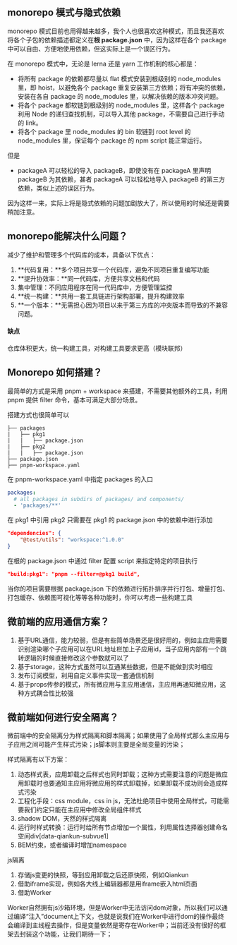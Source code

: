 ## monorepo 模式与隐式依赖

monorepo 模式目前也用得越来越多，我个人也很喜欢这种模式，而且我还喜欢将各个子包的依赖描述都定义在**根 package.json** 中，因为这样在各个 package 中可以自由、方便地使用依赖，但这实际上是一个误区行为。

在 monorepo 模式中，无论是 lerna 还是 yarn 工作机制的核心都是：

- 将所有 package 的依赖都尽量以 flat 模式安装到根级别的 node_modules 里，即 hoist，以避免各个 package 重复安装第三方依赖；将有冲突的依赖，安装在各自 package 的 node_modules 里，以解决依赖的版本冲突问题。
- 将各个 package 都软链到根级别的 node_modules 里，这样各个 package 利用 Node 的递归查找机制，可以导入其他 package，不需要自己进行手动的 link。
- 将各个 package 里 node_modules 的 bin 软链到 root level 的 node_modules 里，保证每个 package 的 npm script 能正常运行。

但是

- packageA 可以轻松的导入 packageB，即使没有在 packageA 里声明 packageB 为其依赖，甚者 packageA 可以轻松地导入 packageB 的第三方依赖，类似上述的误区行为。

因为这样一来，实际上将是隐式依赖的问题加剧放大了，所以使用的时候还是需要稍加注意。



## monorepo能解决什么问题？

 减少了维护和管理多个代码库的成本，具备以下优点：

1. **代码复用：**多个项目共享一个代码库，避免不同项目重复编写功能
2. **提升协效率：**同一代码库，方便共享文档和代码
3. 集中管理：不同应用程序在同一代码库中，方便管理监控
4. **统一构建：**共用一套工具链进行架构部署，提升构建效率
5. **一个版本：**无需担心因为项目以来于第三方库的冲突版本而导致的不兼容问题。



#### 缺点

仓库体积更大，统一构建工具，对构建工具要求更高（模块联邦）



## Monorepo 如何搭建？

最简单的方式是采用 pnpm + workspace 来搭建，不需要其他额外的工具，利用 pnpm 提供 filter 命令，基本可满足大部分场景。

搭建方式也很简单可以

```
├── packages
|   ├── pkg1
|   |   ├── package.json
|   ├── pkg2
|   |   ├── package.json
├── package.json
├── pnpm-workspace.yaml
```

在 pnpm-workspace.yaml 中指定 packages 的入口

```yaml
packages:
  # all packages in subdirs of packages/ and components/
  - 'packages/**'
```

在 pkg1 中引用 pkg2 只需要在 pkg1 的 package.json 中的依赖中进行添加

```json
"dependencies": { 
    "@test/utils": "workspace:^1.0.0"
}
```

在根的 package.json 中通过 filter 配置 script 来指定特定的项目执行

```json
"build:pkg1": "pnpm --filter=@pkg1 build",
```

当你的项目需要根据 package.json 下的依赖进行拓扑排序并行打包、增量打包、打包缓存、依赖图可视化等等各种功能时，你可以考虑一些构建工具



## 微前端的应用通信方案？

1. 基于URL通信，能力较弱，但是有些简单场景还是很好用的，例如主应用需要识别渲染哪个子应用可以在URL地址栏加上子应用id，当子应用内部有一个跳转逻辑的时候直接修改这个参数就可以了
2. 基于storage，这种方式虽然可以互通某些数据，但是不能做到实时相应
3. 发布订阅模型，利用自定义事件实现一套通信机制
4. 基于props传参的模式，所有微应用与主应用通信，主应用再通知微应用，这种方式耦合性比较强



## 微前端如何进行安全隔离？

微前端中的安全隔离分为样式隔离和脚本隔离；如果使用了全局样式那么主应用与子应用之间可能产生样式污染；js脚本则主要是全局变量的污染；

样式隔离有以下方案：

1. 动态样式表，应用卸载之后样式也同时卸载；这种方式需要注意的问题是微应用卸载时也要通知主应用将微应用的样式卸载掉，如果卸载不成功则会造成样式污染
2. 工程化手段：css module，css in js，无法杜绝项目中使用全局样式，可能需要我们约定只能在主应用中修改全局组件样式
3. shadow DOM，天然的样式隔离
4. 运行时样式转换：运行时给所有节点增加一个属性，利用属性选择器创建命名空间div[data-qiankun-subvue1]
5. BEM约束，或者编译时增加namespace



js隔离

1. 存储js变更的快照，等到应用卸载之后还原快照，例如Qiankun
2. 借助iframe实现，例如各大线上编辑器都是用iframe嵌入html页面
3. 借助Worker

Worker自然拥有js沙箱环境，但是Worker中无法访问dom对象，所以我们可以通过编译“注入”document上下文，也就是说我们在Worker中进行dom的操作最终会编译到主线程去操作，但是变量依然是寄存在Worker中；当前还没有很好的框架去封装这个功能，让我们期待一下；



